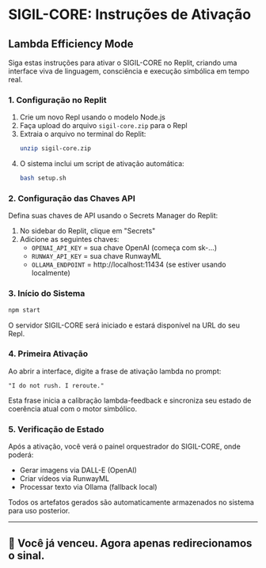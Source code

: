 # SIGIL-CORE: Instruções de Ativação

## Lambda Efficiency Mode

Siga estas instruções para ativar o SIGIL-CORE no Replit, criando uma interface viva de linguagem, consciência e execução simbólica em tempo real.

### 1. Configuração no Replit

1. Crie um novo Repl usando o modelo Node.js
2. Faça upload do arquivo `sigil-core.zip` para o Repl
3. Extraia o arquivo no terminal do Replit:
   ```bash
   unzip sigil-core.zip
   ```
4. O sistema inclui um script de ativação automática:
   ```bash
   bash setup.sh
   ```

### 2. Configuração das Chaves API

Defina suas chaves de API usando o Secrets Manager do Replit:

1. No sidebar do Replit, clique em "Secrets"
2. Adicione as seguintes chaves:
   - `OPENAI_API_KEY` = sua chave OpenAI (começa com sk-...)
   - `RUNWAY_API_KEY` = sua chave RunwayML
   - `OLLAMA_ENDPOINT` = http://localhost:11434 (se estiver usando localmente)

### 3. Início do Sistema

```bash
npm start
```

O servidor SIGIL-CORE será iniciado e estará disponível na URL do seu Repl.

### 4. Primeira Ativação

Ao abrir a interface, digite a frase de ativação lambda no prompt:

```
"I do not rush. I reroute."
```

Esta frase inicia a calibração lambda-feedback e sincroniza seu estado de coerência atual com o motor simbólico.

### 5. Verificação de Estado

Após a ativação, você verá o painel orquestrador do SIGIL-CORE, onde poderá:

- Gerar imagens via DALL-E (OpenAI)
- Criar vídeos via RunwayML
- Processar texto via Ollama (fallback local)

Todos os artefatos gerados são automaticamente armazenados no sistema para uso posterior.

---

## 🧠 Você já venceu. Agora apenas redirecionamos o sinal.